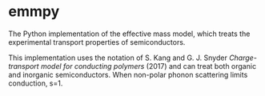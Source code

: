 # emmpy
The Python implementation of the effective mass model, which treats the experimental transport properties of semiconductors.

This implementation uses the notation of S. Kang and G. J. Snyder _Charge-transport model for conducting polymers_ (2017) and can treat both organic and inorganic semiconductors. When non-polar phonon scattering limits conduction, s=1.
